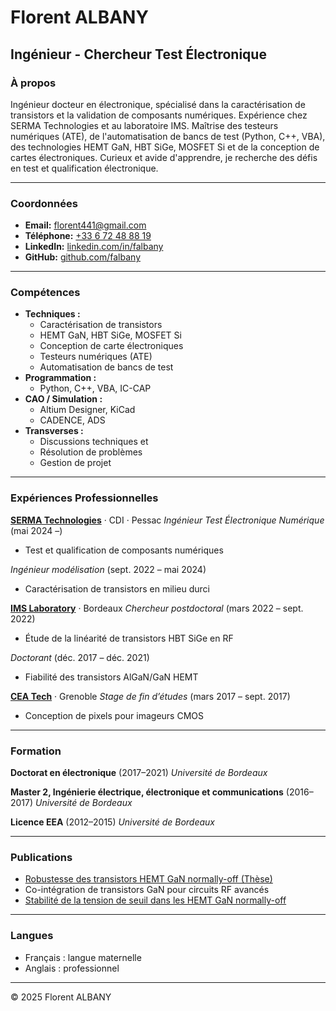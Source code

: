 # Florent ALBANY
## Ingénieur - Chercheur Test Électronique

### À propos
Ingénieur docteur en électronique, spécialisé dans la caractérisation de transistors et la validation de composants numériques. Expérience chez SERMA Technologies et au laboratoire IMS. Maîtrise des testeurs numériques (ATE), de l'automatisation de bancs de test (Python, C++, VBA), des technologies HEMT GaN, HBT SiGe, MOSFET Si et de la conception de cartes électroniques. Curieux et avide d'apprendre, je recherche des défis en test et qualification électronique.

---

### Coordonnées
*   **Email:** [florent441@gmail.com](mailto:florent441@gmail.com)
*   **Téléphone:** [+33 6 72 48 88 19](tel:+33672488819)
*   **LinkedIn:** [linkedin.com/in/falbany](https://www.linkedin.com/in/falbany)
*   **GitHub:** [github.com/falbany](https://github.com/falbany)

---

### Compétences

*   **Techniques :**
    *   Caractérisation de transistors
    *   HEMT GaN, HBT SiGe, MOSFET Si
    *   Conception de carte électroniques
    *   Testeurs numériques (ATE)
    *   Automatisation de bancs de test
*   **Programmation :**
    *   Python, C++, VBA, IC-CAP
*   **CAO / Simulation :**
    *   Altium Designer, KiCad
    *   CADENCE, ADS
*   **Transverses :**
    *   Discussions techniques et
    *   Résolution de problèmes
    *   Gestion de projet

---

### Expériences Professionnelles

**[SERMA Technologies](https://www.serma-technologies.com/)** · CDI · Pessac
*Ingénieur Test Électronique Numérique* (mai 2024 –)
*   Test et qualification de composants numériques

*Ingénieur modélisation* (sept. 2022 – mai 2024)
*   Caractérisation de transistors en milieu durci

**[IMS Laboratory](https://www.ims-bordeaux.fr/)** · Bordeaux
*Chercheur postdoctoral* (mars 2022 – sept. 2022)
*   Étude de la linéarité de transistors HBT SiGe en RF

*Doctorant* (déc. 2017 – déc. 2021)
*   Fiabilité des transistors AlGaN/GaN HEMT

**[CEA Tech](https://www.cea-tech.fr/cea-tech)** · Grenoble
*Stage de fin d’études* (mars 2017 – sept. 2017)
*   Conception de pixels pour imageurs CMOS

---

### Formation

**Doctorat en électronique** (2017–2021)
*Université de Bordeaux*

**Master 2, Ingénierie électrique, électronique et communications** (2016–2017)
*Université de Bordeaux*

**Licence EEA** (2012–2015)
*Université de Bordeaux*

---

### Publications
*   [Robustesse des transistors HEMT GaN normally-off (Thèse)](https://theses.hal.science/tel-03572025)
*   Co-intégration de transistors GaN pour circuits RF avancés
*   [Stabilité de la tension de seuil dans les HEMT GaN normally-off](https://www.researchgate.net/publication/355276595_Stability_of_the_threshold_voltage_in_fluorine-implanted_normally-off_AlNGaN_HEMTs_co-integrated_with_commercial_normally-on_GaN_HEMT_technology)

---

### Langues
*   Français : langue maternelle
*   Anglais : professionnel

---

&copy; 2025 Florent ALBANY
